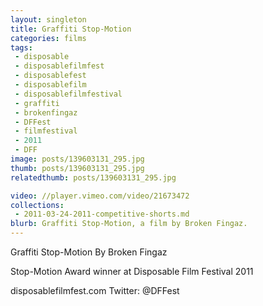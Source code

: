 ```yaml
---
layout: singleton
title: Graffiti Stop-Motion
categories: films
tags:
 - disposable
 - disposablefilmfest
 - disposablefest
 - disposablefilm
 - disposablefilmfestival
 - graffiti
 - brokenfingaz
 - DFFest
 - filmfestival
 - 2011
 - DFF
image: posts/139603131_295.jpg
thumb: posts/139603131_295.jpg
relatedthumb: posts/139603131_295.jpg

video: //player.vimeo.com/video/21673472
collections:
 - 2011-03-24-2011-competitive-shorts.md
blurb: Graffiti Stop-Motion, a film by Broken Fingaz.
---
```


Graffiti Stop-Motion
By Broken Fingaz

Stop-Motion Award winner at Disposable Film Festival 2011

disposablefilmfest.com
Twitter: @DFFest